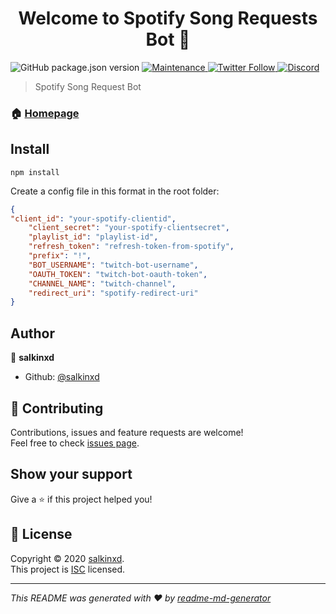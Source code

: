 <h1 align="center">Welcome to Spotify Song Requests Bot 👋</h1>
<p>
  <img alt="GitHub package.json version" src="https://img.shields.io/github/package-json/v/salkinxd/SpotifySongRequests">
  <a href="https://github.com/salkinxd/SpotifySongRequests/graphs/commit-activity" target="_blank">
    <img alt="Maintenance" src="https://img.shields.io/badge/Maintained%3F-yes-green.svg" />
  </a>
  <a href="https://twitter.com/salkinxd" target="_blank">
    <img alt="Twitter Follow" src="https://img.shields.io/twitter/follow/salkinxd?label=Follow&style=social">
  </a>
  <a href="https://discord.gg/TjtTJV4" target="_blank">
    <img alt="Discord" src="https://img.shields.io/discord/440646105450020867">
  </a>
</p>

> Spotify Song Request Bot

### 🏠 [Homepage](https://github.com/salkinxd/SpotifySongRequests#readme)

## Install

```ssh
npm install
```

Create a config file in this format in the root folder:
```json
{
"client_id": "your-spotify-clientid",
    "client_secret": "your-spotify-clientsecret",
    "playlist_id": "playlist-id",
    "refresh_token": "refresh-token-from-spotify",
    "prefix": "!",
    "BOT_USERNAME": "twitch-bot-username",
    "OAUTH_TOKEN": "twitch-bot-oauth-token",
    "CHANNEL_NAME": "twitch-channel",
    "redirect_uri": "spotify-redirect-uri"
}
```

## Author

👤 **salkinxd**

* Github: [@salkinxd](https://github.com/salkinxd)

## 🤝 Contributing

Contributions, issues and feature requests are welcome!<br />Feel free to check [issues page](https://github.com/salkinxd/SpotifySongRequests/issues).

## Show your support

Give a ⭐️ if this project helped you!

## 📝 License

Copyright © 2020 [salkinxd](https://github.com/salkinxd).<br />
This project is [ISC](https://github.com/salkinxd/SpotifySongRequests/blob/master/LICENSE) licensed.

***
_This README was generated with ❤️ by [readme-md-generator](https://github.com/kefranabg/readme-md-generator)_